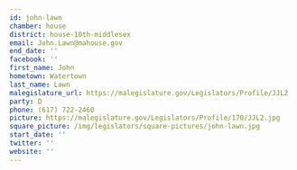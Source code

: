 ```yaml
---
id: john-lawn
chamber: house
district: house-10th-middlesex
email: John.Lawn@mahouse.gov
end_date: ''
facebook: ''
first_name: John
hometown: Watertown
last_name: Lawn
malegislature_url: https://malegislature.gov/Legislators/Profile/JJL2
party: D
phone: (617) 722-2460
picture: https://malegislature.gov/Legislators/Profile/170/JJL2.jpg
square_picture: /img/legislators/square-pictures/john-lawn.jpg
start_date: ''
twitter: ''
website: ''
---
```

